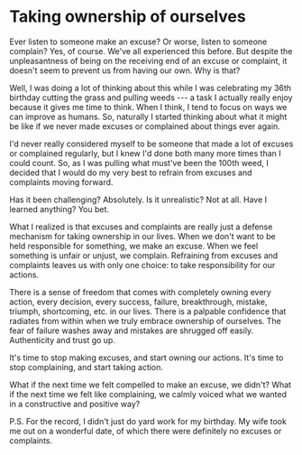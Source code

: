 # Taking ownership of ourselves

Ever listen to someone make an excuse? Or worse, listen to someone complain? Yes, of course. We've all experienced this before. But despite the unpleasantness of being on the receiving end of an excuse or complaint, it doesn't seem to prevent us from having our own. Why is that?

Well, I was doing a lot of thinking about this while I was celebrating my 36th birthday cutting the grass and pulling weeds --- a task I actually really enjoy because it gives me time to think. When I think, I tend to focus on ways we can improve as humans. So, naturally I started thinking about what it might be like if we never made excuses or complained about things ever again.

I'd never really considered myself to be someone that made a lot of excuses or complained regularly, but I knew I'd done both many more times than I could count. So, as I was pulling what must've been the 100th weed, I decided that I would do my very best to refrain from excuses and complaints moving forward.

Has it been challenging? Absolutely. Is it unrealistic? Not at all. Have I learned anything? You bet.

What I realized is that excuses and complaints are really just a defense mechanism for taking ownership in our lives. When we don't want to be held responsible for something, we make an excuse. When we feel something is unfair or unjust, we complain. Refraining from excuses and complaints leaves us with only one choice: to take responsibility for our actions.

There is a sense of freedom that comes with completely owning every action, every decision, every success, failure, breakthrough, mistake, triumph, shortcoming, etc. in our lives. There is a palpable confidence that radiates from within when we truly embrace ownership of ourselves. The fear of failure washes away and mistakes are shrugged off easily. Authenticity and trust go up.

It's time to stop making excuses, and start owning our actions. It's time to stop complaining, and start taking action.

What if the next time we felt compelled to make an excuse, we didn't? What if the next time we felt like complaining, we calmly voiced what we wanted in a constructive and positive way?

P.S. For the record, I didn't just do yard work for my birthday. My wife took me out on a wonderful date, of which there were definitely no excuses or complaints.
